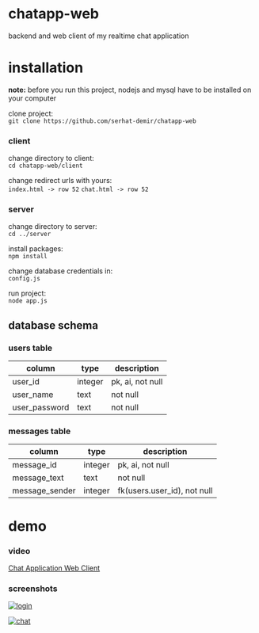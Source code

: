 # chatapp-web
backend and web client of my realtime chat application

# installation
**note:** before you run this project, nodejs and mysql have to be installed on your computer

clone project: <br/>
`git clone https://github.com/serhat-demir/chatapp-web`

### client
change directory to client: <br/>
`cd chatapp-web/client`

change redirect urls with yours: <br/>
`index.html -> row 52`
`chat.html -> row 52`

### server
change directory to server: <br/>
`cd ../server`

install packages: <br/>
`npm install`

change database credentials in: <br/>
`config.js`

run project: <br/>
`node app.js`

## database schema
### users table
| column | type | description |
| --- | --- | --- |
| user_id | integer | pk, ai, not null |
| user_name | text | not null |
| user_password | text | not null |

### messages table
| column | type | description |
| --- | --- | --- |
| message_id | integer | pk, ai, not null |
| message_text | text | not null |
| message_sender | integer | fk(users.user_id), not null |

# demo
### video
[Chat Application Web Client](https://www.youtube.com/watch?v=glGJ0DM7jEg "Chat Application Web Client")

### screenshots
[![login](https://img001.prntscr.com/file/img001/oR-ghWZ3Rdy9C5wfLwePGQ.png "login")](https://img001.prntscr.com/file/img001/oR-ghWZ3Rdy9C5wfLwePGQ.png "login")

[![chat](https://img001.prntscr.com/file/img001/U3s-kteITTGkdDLfD1n_Ng.png "chat")](https://img001.prntscr.com/file/img001/U3s-kteITTGkdDLfD1n_Ng.png "chat")
